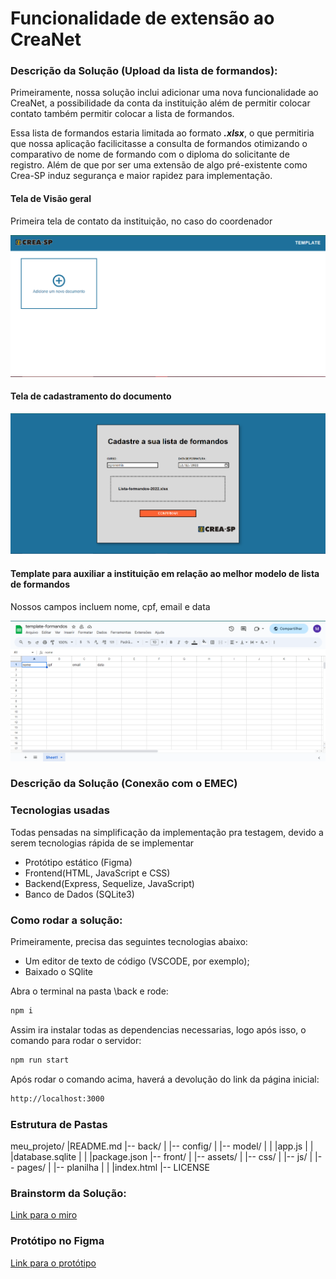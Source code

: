 # Funcionalidade de extensão ao CreaNet

### Descrição da Solução (Upload da lista de formandos):

Primeiramente, nossa solução inclui adicionar uma nova funcionalidade ao CreaNet, a possibilidade da conta da instituição além de permitir colocar contato também permitir colocar a lista de formandos.

Essa lista de formandos estaria limitada ao formato ***.xlsx***, o que permitiria que nossa aplicação facilicitasse a consulta de formandos otimizando o comparativo de nome de formando com o diploma do solicitante de registro. Além de que por ser uma extensão de algo pré-existente como Crea-SP induz segurança e maior rapidez para implementação.

#### Tela de Visão geral

Primeira tela de contato da instituição, no caso do coordenador

![Visão Geral](./front/assets/visao-geral.PNG)

#### Tela de cadastramento do documento

![Tela de cadastramento do documento](./front/assets/cadastro-crea.PNG)


#### Template para auxiliar a instituição em relação ao melhor modelo de lista de formandos

Nossos campos incluem nome, cpf, email e data

![Template](./front/assets/template.PNG)

### Descrição da Solução (Conexão com o EMEC)



### Tecnologias usadas

Todas pensadas na simplificação da implementação pra testagem, devido a serem tecnologias rápida de se implementar

- Protótipo estático (Figma)
- Frontend(HTML, JavaScript e CSS)
- Backend(Express, Sequelize, JavaScript)
- Banco de Dados (SQLite3)

### Como rodar a solução:

Primeiramente, precisa das seguintes tecnologias abaixo:

- Um editor de texto de código (VSCODE, por exemplo);
- Baixado o SQlite

Abra o terminal na pasta \back e rode:

```bash
npm i
```

Assim ira instalar todas as dependencias necessarias, logo após isso, o comando para rodar
o servidor:

```bash
npm run start
```

Após rodar o comando acima, haverá a devolução do link da página inicial:

```bash
http://localhost:3000
```

### Estrutura de Pastas

meu_projeto/
|README.md
|-- back/
|    |-- config/
|    |-- model/
|    |   |app.js
|    |   |database.sqlite
|    |   |package.json
|-- front/
|    |-- assets/
|    |-- css/
|    |-- js/
|    |-- pages/
|    |-- planilha
|    |   |index.html
|-- LICENSE

### Brainstorm da Solução:

[Link para o miro](https://miro.com/welcomeonboard/dHNDclVPY1lKdGxtZEpTQmlnc3dVQ1VCa1VOMlR3OWtpdm9oWHBjRzZkNXpBQmFjcFhtWG9rSmIxbWRCT3gza3wzNDU4NzY0NTI0ODU2MDEyMDk0fDI=?share_link_id=59429647370)



### Protótipo no Figma

[Link para o protótipo](https://www.figma.com/file/BDm1HdEP3Upl9AQF3FSxZC/crea-hackathon?type=design&node-id=0%3A1&mode=design&t=nCZYSRFa7UJOM3yV-1)

